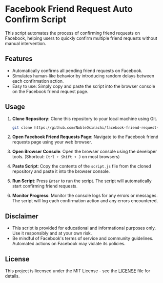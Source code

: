 
# Facebook Friend Request Auto Confirm Script

This script automates the process of confirming friend requests on Facebook, helping users to quickly confirm multiple friend requests without manual intervention.

## Features

- Automatically confirms all pending friend requests on Facebook.
- Simulates human-like behavior by introducing random delays between each confirmation action.
- Easy to use: Simply copy and paste the script into the browser console on the Facebook friend request page.

## Usage

1. **Clone Repository**: Clone this repository to your local machine using Git.

   ```bash
   git clone https://github.com/NobleOsinachi/facebook-friend-request-auto-confirm.git
   ```

2. **Open Facebook Friend Requests Page**: Navigate to the Facebook friend requests page using your web browser.

3. **Open Browser Console**: Open the browser console using the developer tools. (Shortcut: `Ctrl + Shift + J` on most browsers)

4. **Paste Script**: Copy the contents of the `script.js` file from the cloned repository and paste it into the browser console.

5. **Run Script**: Press `Enter` to run the script. The script will automatically start confirming friend requests.

6. **Monitor Progress**: Monitor the console logs for any errors or messages. The script will log each confirmation action and any errors encountered.

## Disclaimer

- This script is provided for educational and informational purposes only. Use it responsibly and at your own risk.
- Be mindful of Facebook's terms of service and community guidelines. Automated actions on Facebook may violate its policies.

## License

This project is licensed under the MIT License - see the [LICENSE](LICENSE) file for details.

